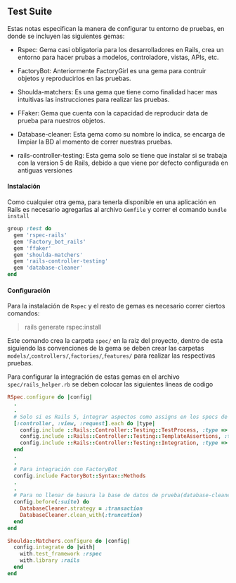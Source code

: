 ## Test Suite

Estas notas especifican la manera de configurar tu entorno de pruebas, en donde se incluyen las siguientes gemas:

* Rspec: Gema casi obligatoria para los desarrolladores en Rails, crea un entorno para hacer prubas a modelos, controladore, vistas, APIs, etc.

* FactoryBot: Anteriormente FactoryGirl es una gema para contruir objetos y reproducirlos en las pruebas.

* Shoulda-matchers: Es una gema que tiene como finalidad hacer mas intuitivas las instrucciones para realizar las pruebas.

* FFaker: Gema que cuenta con la capacidad de reproducir data de prueba para nuestros objetos.

* Database-cleaner: Esta gema como su nombre lo indica, se encarga de limpiar la BD al momento de correr nuestras pruebas.

* rails-controller-testing: Esta gema solo se tiene que instalar si se trabaja con la version 5 de Rails, debido a que viene por defecto configurada en antiguas versiones

#### Instalación

Como cualquier otra gema, para tenerla disponible en una aplicación en Rails es necesario agregarlas al archivo `Gemfile` y correr el comando `bundle install`

```Ruby
group :test do
  gem 'rspec-rails'
  gem 'Factory_bot_rails'
  gem 'ffaker'
  gem 'shoulda-matchers'
  gem 'rails-controller-testing'
  gem 'database-cleaner'
end
```

#### Configuración

Para la instalación de `Rspec` y el resto de gemas es necesario correr ciertos comandos:

> rails generate rspec:install

Este comando crea la carpeta `spec/` en la raiz del proyecto, dentro de esta siguiendo las convenciones de la gema se deben crear las carpetas `models/`,`controllers/`,`factories/`,`features/` para realizar las respectivas pruebas.

Para configurar la integración de estas gemas en el archivo `spec/rails_helper.rb` se deben colocar las siguientes lineas de codigo

```Ruby
RSpec.configure do |config|
  .
  .
  # Solo si es Rails 5, integrar aspectos como assigns en los specs de controladores (rails-controller-testing)
  [:controller, :view, :request].each do |type|
    config.include ::Rails::Controller::Testing::TestProcess, :type => type
    config.include ::Rails::Controller::Testing::TemplateAssertions, :type => type
    config.include ::Rails::Controller::Testing::Integration, :type => type
  end
  .
  .
  # Para integración con FactoryBot
  config.include FactoryBot::Syntax::Methods
  .
  .
  # Para no llenar de basura la base de datos de prueba(database-cleaner)
  config.before(:suite) do
    DatabaseCleaner.strategy = :transaction
    DatabaseCleaner.clean_with(:truncation)
  end
end

Shoulda::Matchers.configure do |config|
  config.integrate do |with|
    with.test_framework :rspec
    with.library :rails
  end
end
```
